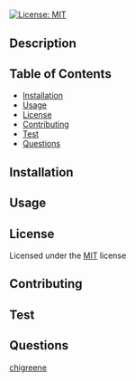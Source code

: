 
# 
[![License: MIT](https://img.shields.io/badge/License-MIT-yellow.svg)](https://opensource.org/licenses/MIT)
## Description

## Table of Contents
- [Installation](#Installation)
- [Usage](#Usage)
- [License](#License)
- [Contributing](#Contributing)
- [Test](#Tests)
- [Questions](#Questions)

## Installation

## Usage

## License
Licensed under the [MIT](https://choosealicense.com/licenses/mit/) license
## Contributing

## Test

## Questions

[chigreene](https://github.com/chigreene)